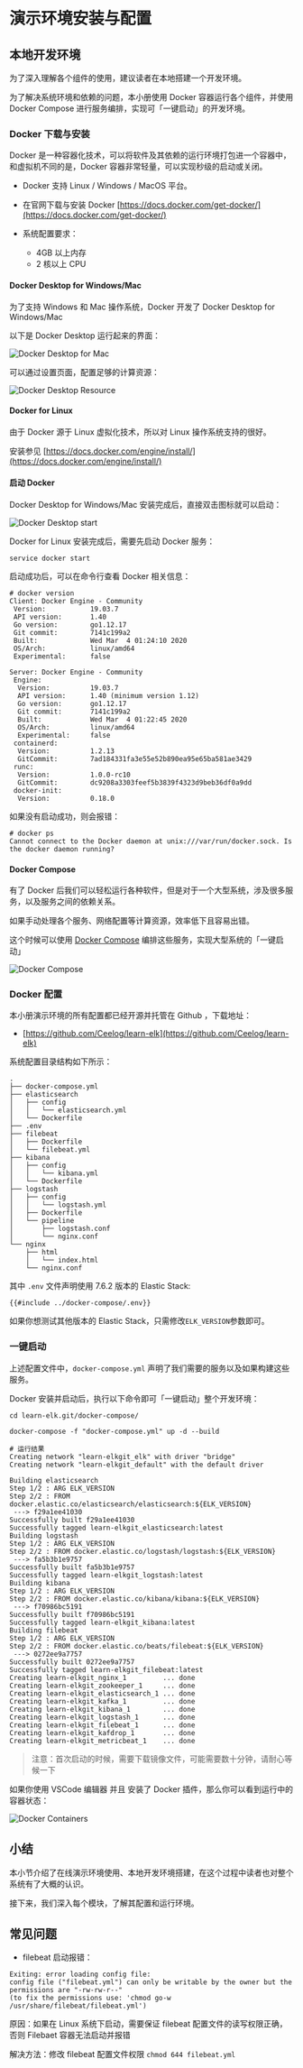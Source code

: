 # 演示环境安装与配置

## 本地开发环境

为了深入理解各个组件的使用，建议读者在本地搭建一个开发环境。

为了解决系统环境和依赖的问题，本小册使用 Docker 容器运行各个组件，并使用 Docker Compose 进行服务编排，实现可「一键启动」的开发环境。

### Docker 下载与安装

Docker 是一种容器化技术，可以将软件及其依赖的运行环境打包进一个容器中，和虚拟机不同的是，Docker 容器非常轻量，可以实现秒级的启动或关闭。

- Docker 支持 Linux / Windows / MacOS 平台。

- 在官网下载与安装 Docker [https://docs.docker.com/get-docker/](https://docs.docker.com/get-docker/)

- 系统配置要求：
  - 4GB 以上内存
  - 2 核以上 CPU

#### Docker Desktop for Windows/Mac

为了支持 Windows 和 Mac 操作系统，Docker 开发了 Docker Desktop for Windows/Mac

以下是 Docker Desktop 运行起来的界面：

![Docker Desktop for Mac](./imgs/docker-desktop-mac.png)

可以通过设置页面，配置足够的计算资源：

![Docker Desktop Resource](./imgs/docker-desktop-resource.png)

#### Docker for Linux

由于 Docker 源于 Linux 虚拟化技术，所以对 Linux 操作系统支持的很好。

安装参见 [https://docs.docker.com/engine/install/](https://docs.docker.com/engine/install/)

#### 启动 Docker

Docker Desktop for Windows/Mac 安装完成后，直接双击图标就可以启动：

![Docker Desktop start](./imgs/docker-desktop-start.png)

Docker for Linux 安装完成后，需要先启动 Docker 服务：
```
service docker start
```

启动成功后，可以在命令行查看 Docker 相关信息：
```shell
# docker version
Client: Docker Engine - Community
 Version:           19.03.7
 API version:       1.40
 Go version:        go1.12.17
 Git commit:        7141c199a2
 Built:             Wed Mar  4 01:24:10 2020
 OS/Arch:           linux/amd64
 Experimental:      false

Server: Docker Engine - Community
 Engine:
  Version:          19.03.7
  API version:      1.40 (minimum version 1.12)
  Go version:       go1.12.17
  Git commit:       7141c199a2
  Built:            Wed Mar  4 01:22:45 2020
  OS/Arch:          linux/amd64
  Experimental:     false
 containerd:
  Version:          1.2.13
  GitCommit:        7ad184331fa3e55e52b890ea95e65ba581ae3429
 runc:
  Version:          1.0.0-rc10
  GitCommit:        dc9208a3303feef5b3839f4323d9beb36df0a9dd
 docker-init:
  Version:          0.18.0
```

如果没有启动成功，则会报错：
```shell
# docker ps
Cannot connect to the Docker daemon at unix:///var/run/docker.sock. Is the docker daemon running?

```
#### Docker Compose

有了 Docker 后我们可以轻松运行各种软件，但是对于一个大型系统，涉及很多服务，以及服务之间的依赖关系。

如果手动处理各个服务、网络配置等计算资源，效率低下且容易出错。

这个时候可以使用 [Docker Compose](https://docs.docker.com/compose/) 编排这些服务，实现大型系统的「一键启动」

![Docker Compose](./imgs/docker-compose.jpg)

### Docker 配置

本小册演示环境的所有配置都已经开源并托管在 Github ，下载地址： 
  - [https://github.com/Ceelog/learn-elk](https://github.com/Ceelog/learn-elk) 

系统配置目录结构如下所示：


```
.
├── docker-compose.yml
├── elasticsearch
│   ├── config
│   │   └── elasticsearch.yml
│   └── Dockerfile
├── .env
├── filebeat
│   ├── Dockerfile
│   └── filebeat.yml
├── kibana
│   ├── config
│   │   └── kibana.yml
│   └── Dockerfile
├── logstash
│   ├── config
│   │   └── logstash.yml
│   ├── Dockerfile
│   └── pipeline
│       ├── logstash.conf
│       └── nginx.conf
└── nginx
    ├── html
    │   └── index.html
    └── nginx.conf
```

其中 `.env` 文件声明使用 7.6.2 版本的 Elastic Stack:
```shell
{{#include ../docker-compose/.env}}
```

如果你想测试其他版本的 Elastic Stack，只需修改`ELK_VERSION`参数即可。



### 一键启动

上述配置文件中，`docker-compose.yml` 声明了我们需要的服务以及如果构建这些服务。

Docker 安装并启动后，执行以下命令即可「一键启动」整个开发环境：

```shell
cd learn-elk.git/docker-compose/

docker-compose -f "docker-compose.yml" up -d --build
```
```shell
# 运行结果
Creating network "learn-elkgit_elk" with driver "bridge"
Creating network "learn-elkgit_default" with the default driver

Building elasticsearch
Step 1/2 : ARG ELK_VERSION
Step 2/2 : FROM docker.elastic.co/elasticsearch/elasticsearch:${ELK_VERSION}
 ---> f29a1ee41030
Successfully built f29a1ee41030
Successfully tagged learn-elkgit_elasticsearch:latest
Building logstash
Step 1/2 : ARG ELK_VERSION
Step 2/2 : FROM docker.elastic.co/logstash/logstash:${ELK_VERSION}
 ---> fa5b3b1e9757
Successfully built fa5b3b1e9757
Successfully tagged learn-elkgit_logstash:latest
Building kibana
Step 1/2 : ARG ELK_VERSION
Step 2/2 : FROM docker.elastic.co/kibana/kibana:${ELK_VERSION}
 ---> f70986bc5191
Successfully built f70986bc5191
Successfully tagged learn-elkgit_kibana:latest
Building filebeat
Step 1/2 : ARG ELK_VERSION
Step 2/2 : FROM docker.elastic.co/beats/filebeat:${ELK_VERSION}
 ---> 0272ee9a7757
Successfully built 0272ee9a7757
Successfully tagged learn-elkgit_filebeat:latest
Creating learn-elkgit_nginx_1         ... done
Creating learn-elkgit_zookeeper_1     ... done
Creating learn-elkgit_elasticsearch_1 ... done
Creating learn-elkgit_kafka_1         ... done
Creating learn-elkgit_kibana_1        ... done
Creating learn-elkgit_logstash_1      ... done
Creating learn-elkgit_filebeat_1      ... done
Creating learn-elkgit_kafdrop_1       ... done
Creating learn-elkgit_metricbeat_1    ... done

```

> 注意：首次启动的时候，需要下载镜像文件，可能需要数十分钟，请耐心等候一下

如果你使用 VSCode 编辑器 并且 安装了 Docker 插件，那么你可以看到运行中的容器状态：

![Docker Containers](./imgs/docker-containers.png)

## 小结

本小节介绍了在线演示环境使用、本地开发环境搭建，在这个过程中读者也对整个系统有了大概的认识。

接下来，我们深入每个模块，了解其配置和运行环境。

## 常见问题


- filebeat 启动报错：

```shell
Exiting: error loading config file: 
config file ("filebeat.yml") can only be writable by the owner but the permissions are "-rw-rw-r--" 
(to fix the permissions use: 'chmod go-w /usr/share/filebeat/filebeat.yml')
```

原因：如果在 Linux 系统下启动，需要保证 filebeat 配置文件的读写权限正确，否则 Filebaet 容器无法启动并报错

解决方法：修改 filebeat 配置文件权限 `chmod 644 filebeat.yml`